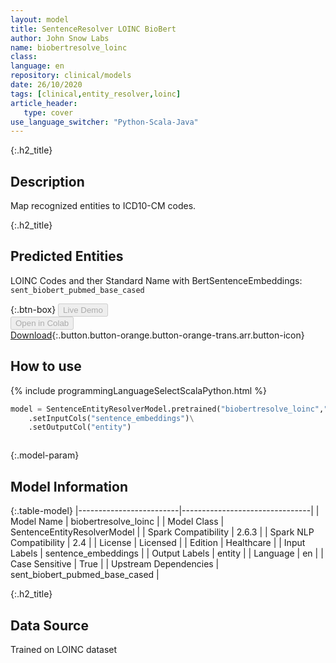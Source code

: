 ```yaml
---
layout: model
title: SentenceResolver LOINC BioBert
author: John Snow Labs
name: biobertresolve_loinc
class: 
language: en
repository: clinical/models
date: 26/10/2020
tags: [clinical,entity_resolver,loinc]
article_header:
   type: cover
use_language_switcher: "Python-Scala-Java"
---
```


{:.h2_title}
## Description 
Map recognized entities to ICD10-CM codes.

 {:.h2_title}
## Predicted Entities
LOINC Codes and ther Standard Name with BertSentenceEmbeddings: `sent_biobert_pubmed_base_cased` 

{:.btn-box}
<button class="button button-orange" disabled>Live Demo</button><br/><button class="button button-orange" disabled>Open in Colab</button><br/>[Download](https://s3.amazonaws.com/auxdata.johnsnowlabs.com/clinical/models/biobertresolve_loinc_en_2.6.3_2.4_1603677434936.zip){:.button.button-orange.button-orange-trans.arr.button-icon}<br/>

## How to use 
<div class="tabs-box" markdown="1">

{% include programmingLanguageSelectScalaPython.html %}

```python
model = SentenceEntityResolverModel.pretrained("biobertresolve_loinc","en","clinical/models")\
	.setInputCols("sentence_embeddings")\
	.setOutputCol("entity")
```

```scala

```
</div>



{:.model-param}
## Model Information

{:.table-model}
|-------------------------|--------------------------------|
| Model Name              | biobertresolve_loinc           |
| Model Class             | SentenceEntityResolverModel    |
| Spark Compatibility     | 2.6.3                          |
| Spark NLP Compatibility | 2.4                            |
| License                 | Licensed                       |
| Edition                 | Healthcare                     |
| Input Labels            | sentence_embeddings            |
| Output Labels           | entity                         |
| Language                | en                             |
| Case Sensitive          | True                           |
| Upstream Dependencies   | sent_biobert_pubmed_base_cased |




{:.h2_title}
## Data Source
Trained on LOINC dataset

